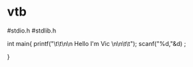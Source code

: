 # vtb
#stdio.h
#stdlib.h


int main{
 printf("\t\t\n\n Hello I'm Vic  \n\n\t\t");
 scanf("%d,"&d) ;
 
 }
